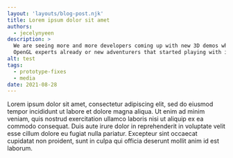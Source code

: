```yaml
---
layout: 'layouts/blog-post.njk'
title: Lorem ipsum dolor sit amet
authors:
  - jecelynyeen
description: >
  We are seeing more and more developers coming up with new 3D demos whether they were
  OpenGL experts already or new adventurers that started playing with it.
alt: test
tags:
  - prototype-fixes
  - media
date: 2021-08-28
---
```


Lorem ipsum dolor sit amet, consectetur adipiscing elit, sed do eiusmod tempor incididunt ut labore et
dolore magna aliqua. Ut enim ad minim veniam, quis nostrud exercitation ullamco laboris nisi ut aliquip
ex ea commodo consequat. Duis aute irure dolor in reprehenderit in voluptate velit esse cillum dolore
eu fugiat nulla pariatur. Excepteur sint occaecat cupidatat non proident, sunt in culpa qui officia
deserunt mollit anim id est laborum.

